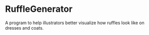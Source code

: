 # RuffleGenerator
A program to help illustrators better visualize how ruffles look like on dresses and coats.

